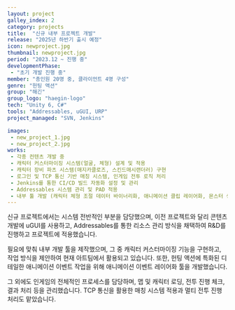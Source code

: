 ```yaml
---
layout: project
galley_index: 2
category: projects
title:  "신규 내부 프로젝트 개발"
release: "2025년 하반기 출시 예정"
icon: newproject.jpg
thumbnail: newproject.jpg
period: "2023.12 ~ 진행 중"
developmentPhase:
 - "초기 개발 진행 중"
member: "총인원 20명 중, 클라이언트 4명 구성"
genre: "헌팅 액션"
group: "해긴"
group_logo: "haegin-logo"
tech: "Unity 6, C#"
tools: "Addressables, uGUI, URP"
project_managed: "SVN, Jenkins"

images:
 - new_project_1.jpg
 - new_project_2.jpg
works:
 - 각종 컨텐츠 개발 중
 - 캐릭터 커스터마이징 시스템(얼굴, 체형) 설계 및 적용
 - 캐릭터 장비 파츠 시스템(매지카클로즈, 스킨드매시랜더러) 구현
 - 로그인 및 TCP 통신 기반 매칭 시스템, 인게임 전투 로직 처리
 - Jenkins를 통한 CI/CD 빌드 자동화 설정 및 관리
 - Addressables 시스템 관리 및 PAD 적용
 - 내부 툴 개발 (캐릭터 체형 조절 데이터 바이너리화, 애니메이션 클립 레이어화, 몬스터 생성 툴 개발)
---
```


신규 프로젝트에서는 시스템 전반적인 부분을 담당했으며, 이전 프로젝트와 달리 콘텐츠 개발에 uGUI를 사용하고, Addressables를 통한 리소스 관리 방식을 채택하여 R&D를 진행하고 프로젝트에 적용했습니다.

필요에 맞춰 내부 개발 툴을 제작했으며, 그 중 캐릭터 커스터마이징 기능을 구현하고, 작업 방식을 제안하여 현재 아트팀에서 활용되고 있습니다. 또한, 헌팅 액션에 특화된 디테일한 애니메이션 이벤트 작업을 위해 애니메이션 이벤트 레이어화 툴을 개발했습니다.

그 외에도 인게임의 전체적인 프로세스를 담당하며, 맵 및 캐릭터 로딩, 전투 진행 체크, 결과 처리 등을 관리했습니다. TCP 통신을 활용한 매칭 시스템 적용과 멀티 전투 진행 처리도 맡았습니다.